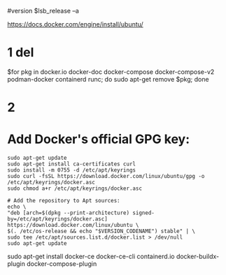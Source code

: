 #version
$lsb_release –a

https://docs.docker.com/engine/install/ubuntu/

# 1 del
$for pkg in docker.io docker-doc docker-compose docker-compose-v2 podman-docker containerd runc; do sudo apt-get remove $pkg; done

# 2
# Add Docker's official GPG key:
```
sudo apt-get update
sudo apt-get install ca-certificates curl
sudo install -m 0755 -d /etc/apt/keyrings
sudo curl -fsSL https://download.docker.com/linux/ubuntu/gpg -o /etc/apt/keyrings/docker.asc
sudo chmod a+r /etc/apt/keyrings/docker.asc

# Add the repository to Apt sources:
echo \
"deb [arch=$(dpkg --print-architecture) signed-by=/etc/apt/keyrings/docker.asc] https://download.docker.com/linux/ubuntu \
$(. /etc/os-release && echo "$VERSION_CODENAME") stable" | \
sudo tee /etc/apt/sources.list.d/docker.list > /dev/null
sudo apt-get update
```

sudo apt-get install docker-ce docker-ce-cli containerd.io docker-buildx-plugin docker-compose-plugin
